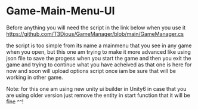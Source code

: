# Game-Main-Menu-UI
Before anything you will need the script in the link below when you use it 
https://github.com/T3Dious/GameManager/blob/main/GameManager.cs

the script is too simple from its name a mainmenu that you see in any game when you open, but this one am trying to make it more advanced like using json file to save the progess when you start the game and then you exit the game and trying to continue what you have acheived as that one is here for now and soon will upload options script once iam be sure that will be working in other game.

Note: for this one am using new unity ui builder in Unity6 in case that you are using older version just remove the entity in start function that it will be fine ^^!
